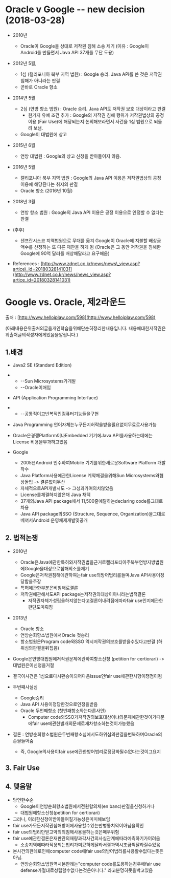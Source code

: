 # Oracle v Google -- new decision (2018-03-28)

- 2010년
  - Oracle이 Google을 상대로 저작권 침해 소송 제기 (이유 : Google이 Android를 만들면서 Java API 37개를 무단 도용)
- 2012년 5월,
  - 1심 (캘리포니아 북부 지역 법원) : Google 승리. Java API를 쓴 것은 저작권 침해가 아니라는 판결
  - 곧바로 Oracle 항소
- 2014년 5월
  - 2심 (연방 항소 법원) : Oracle 승리. Java API도 저작권 보호 대상이라고 판결
    - 한가지 유예 조건 추가 : Google의 저작권 침해 행위가 저작권법상의 공정 이용 (Fair Use)에 해당되는지 논의해보라면서 사건을 1심 법원으로 되돌려 보냄.
  - Google이 대법원에 상고
- 2015년 6월
  - 연방 대법원 : Google의 상고 신청을 받아들이지 않음.
- 2016년 5월
  - 캘리포니아 북부 지역 법원 : Google의 Java API 이용은 저작권법상의 공정 이용에 해당된다는 취지의 판결
  - Oracle 항소 (2016년 10월)
- 2018년 3월
  - 연방 항소 법원 : Google의 Java API 이용은 공정 이용으로 인정할 수 없다는 판결
- (추후)
  - 샌프란시스코 지역법원으로 무대를 옮겨 Google이 Oracle에 지불할 배상금 액수를 산정하는 또 다른 재판을 하게 됨 (Oracle은 그 동안 저작권을 침해한 Google에 90억 달러를 배상해달라고 요구해옴)

- References :  [http://www.zdnet.co.kr/news/news\_view.asp?artice\_id=20180328141031](http://www.zdnet.co.kr/news/news_view.asp?artice_id=20180328141031)

# Google vs. Oracle, 제2라운드

출처 : [http://www.helloiplaw.com/598](http://www.helloiplaw.com/598)

(아래내용은위출처의글을개인학습을위해단순히정리한내용입니다. 내용에대한저작권은위출처글의작성자에게있음을알립니다.)

## 1.배경

- Java2 SE (Standard Edition)

-
  - --Sun Microsystems가개발
  - --Oracle이매입

- API (Application Programming Interface)

-
  - --공통적이고반복적인컴퓨터기능들을구현

- Java Programming 언어자체는누구든지허락을받을필요없이무료로사용가능
- Oracle은경쟁Platform이나Embedded 기기에Java API를사용하는데에는License 비용을부과하고있음

- Google
  - 2005년Android 인수하여Mobile 기기를위한새로운Software Platform 개발착수
  - Java Platform사용에관한License 계약체결을위해Sun Microsystems와협상돌입 -&gt; 결론없이무산
  - 자체적으로API개발시도 -&gt; 그성과가여의치않았음
  - License를체결하지않은채 Java 채택
  - 37개의Java API package에서 11,500줄에달하는declaring code를그대로차용
  - Java API package의SSO (Structure, Sequence, Organization)을그대로베껴서Android 운영체제개발및공개

## 2. 법적논쟁

- 2010년
  - Oracle은Java에관한특허와저작권법을근거로캘리포티아주북부연방지방법원에Google을대상으로침해의소를제기
  - Google은저작권침해에관하여는fair use의방어법리를들며Java API사용이정당함을주장
  - 특허에관한부분은비침해로결론
  - 저작권에관해서도API package는저작권의대상이아니라는법적결론
    - 저작권자체가성립을하지않는다고결론이내려짐에따라fair use인지에관한판단도미뤄짐

- 2013년
  - Oracle 항소
  - 연방순회항소법원에서Oracle 첫승리
  - 항소법원은Program code와SSO 역시저작권의보호를받을수있다고판결 (하위심의판결을뒤집음)

- Google은연방대법원에저작권문제에관하여항소신청 (petition for certiorari) -&gt; 대법원은이신청을거절

- 결국이사건은 1심으로다시환송이되어다음issue인fair use에관한사항이쟁점이됨

- 두번째사실심
  - Google승리
  - Java API 사용이정당한것으로인정을받음
  - Oracle 두번째항소 (첫번째항소와는다른사안)
    - Computer code와SSO가저작권의보호대상이냐의문제에관한것이기때문에fair use에관한별개의문제로재차항소하는것이가능했음

- 결론 : 연방순회항소법원은두번째항소심에서도하위심의판결을번복하며Oracle의손을들어줌
  - 즉, Google의사용이fair use에관한방어법리로정당화될수없다는것이그요지

## 3. Fair Use

## 4. 맺음말

- 당연한수순
  - Google이연방순회항소법원에서전원합의체(en banc)판결을신청하거나
  - 대법원에항소신청(petition for certiorari)
- 그러나, 이러한신청이받아들여질가능성은미미해보임
- fair use가모든저작권침해방어에사용할수있는만병통치약이아님을확인
- fair use의법리만믿고악의의침해사용을하는것은매우위험
- fair use에관한결론은재판관의재량과각사건의사실관계에따라예측하기가어려움
  - 소송지역에따라적용되는법리가미묘하게달라서결과역시조금씩달라질수있음
- 본사건의판례로인해computer code에fair use의방어법리를사용할수없다는뜻은아님.
  - 연방순회항소법원역시본판례는&quot;computer code를도용하는경우에fair use defense가절대로성립할수없다는것은아니다.&quot; 라고분명히못을박고있음
